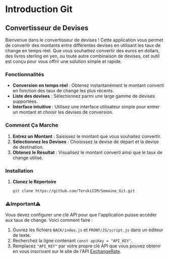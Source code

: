 # Introduction Git

## Convertisseur de Devises

Bienvenue dans le convertisseur de devises ! Cette application vous permet de convertir des montants entre différentes devises en utilisant les taux de change en temps réel. Que vous souhaitiez convertir des euros en dollars, des livres sterling en yen, ou toute autre combinaison de devises, cet outil est conçu pour vous offrir une solution simple et rapide.

### Fonctionnalités

- **Conversion en temps réel** : Obtenez instantanément le montant converti en fonction des taux de change les plus récents.
- **Liste des devises** : Sélectionnez parmi une large gamme de devises supportées.
- **Interface intuitive** : Utilisez une interface utilisateur simple pour entrer un montant et choisir les devises de conversion.

### Comment Ça Marche

1. **Entrez un Montant** : Saisissez le montant que vous souhaitez convertir.
2. **Sélectionnez les Devises** : Choisissez la devise de départ et la devise de destination.
3. **Obtenez le Résultat** : Visualisez le montant converti ainsi que le taux de change utilisé.

### Installation

1. **Clonez le Répertoire**

   ```bash
   git clone https://github.com/TerukiIIM/Semaine_Git.git

### ⚠️Important⚠️
Vous devez configurer une clé API pour que l'application puisse accéder aux taux de change. Voici comment faire :

1. Ouvrez les fichiers `BACK/index.js` et `FRONT/JS/script.js` dans un éditeur de texte.
2. Recherchez la ligne contenant `const apiKey = "API_KEY"`.
3. Remplacez `"API_KEY"` par votre propre clé API que vous pouvez obtenir en vous inscrivant sur le site de l'API [ExchangeRate](https://www.exchangerate-api.com).